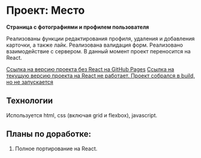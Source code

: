 # Проект: Место
**Страница с фотографиями и профилем пользователя**


Реализованы функции редактирования профиля, удаления и добавления карточки, а также лайк.
Реализована валидация форм.
Реализовано взаимодействие с сервером.
В данный момент проект переносится на React.

[Ссылка на версию проекта без React на GitHub Pages](https://nkvasov.github.io/mesto/)
[Ссылка на текущую версию проекта на React не работает. Проект собрался в build, но не запускается](https://nkvasov.github.io/mesto-react/index.html)

## Технологии
Используется html, css (включая grid и flexbox), javascript.

## Планы по доработке:
1. Полное портирование на React.

